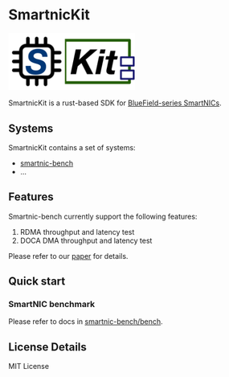 # SmartnicKit

<img src="https://github.com/smartnickit-project/.github/blob/main/profile/fig/smartnickit.jpg" style="width:50%; height:50%;">

SmartnicKit is a rust-based SDK for [BlueField-series SmartNICs](https://www.nvidia.com/en-us/networking/products/data-processing-unit/).

## Systems

SmartnicKit contains a set of systems:

- [smartnic-bench](https://github.com/smartnickit-project/smartnic-bench)
- ...

## Features

Smartnic-bench currently support the following features:

1. RDMA throughput and latency test
2. DOCA DMA throughput and latency test

Please refer to our [paper](https://www.usenix.org/conference/osdi23/presentation/wei) for details.

## Quick start

### SmartNIC benchmark

Please refer to docs in [smartnic-bench/bench](https://github.com/smartnickit-project/smartnic-bench/tree/main/bench).

## License Details

MIT License
